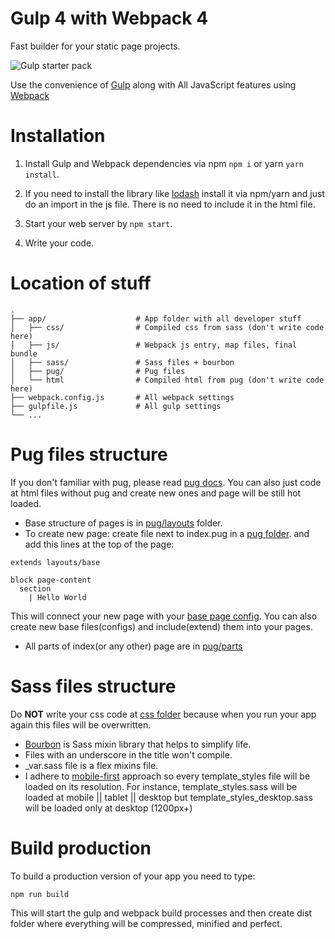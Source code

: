 # Gulp 4 with Webpack 4

Fast builder for your static page projects.

<p>
	<img src="https://readmeimgs-rxzwiczcsi.now.sh/gulp.png" alt="Gulp starter pack">
</p>


Use the convenience of [Gulp](https://gulpjs.com/) along with All JavaScript features using [Webpack](https://webpack.js.org/)


# Installation

1) Install Gulp and Webpack dependencies via npm `npm i` or yarn `yarn install`.

2) If you need to install the library like [lodash](https://lodash.com/) install it via npm/yarn and just do an import in the js file. There is no need to include it in the html file.

3) Start your web server by `npm start`.

4) Write your code.

# Location of stuff

    .
    ├── app/                    # App folder with all developer stuff
    │   ├── css/                # Compiled css from sass (don't write code here)
    │   ├── js/                 # Webpack js entry, map files, final bundle
    │   ├── sass/               # Sass files + bourbon
    │   ├── pug/                # Pug files
    │   └── html                # Compiled html from pug (don't write code here)
    ├── webpack.config.js       # All webpack settings
    ├── gulpfile.js             # All gulp settings
    └── ...

# Pug files structure

If you don't familiar with pug, please read [pug docs](https://pugjs.org/language/attributes.html). You can also just code at html files without pug and create new ones and page will be still hot loaded.

- Base structure of pages is in [pug/layouts](https://github.com/AlexLasagna/gulp-starter/tree/master/app/pug/layouts) folder.
- To create new page: create file next to index.pug in a [pug folder](https://github.com/AlexLasagna/gulp-starter/tree/master/app/pug).
and add this lines at the top of the page:
```jade
extends layouts/base

block page-content
  section
    | Hello World
```
This will connect your new page with your [base page config](https://github.com/AlexLasagna/gulp-starter/blob/master/app/pug/layouts/base.pug). You can also create new base files(configs) and include(extend) them into your pages.
- All parts of index(or any other) page are in [pug/parts](https://github.com/AlexLasagna/gulp-starter/tree/master/app/pug/parts)

# Sass files structure

Do __NOT__ write your css code at [css folder](https://github.com/AlexLasagna/gulp-starter/tree/master/app/css) because when you run your app again this files will be overwritten.

- [Bourbon](https://www.bourbon.io/docs/latest/) is Sass mixin library that helps to simplify life.
- Files with an underscore in the title won't compile.
- _var.sass file is a flex mixins file.
- I adhere to [mobile-first](https://zellwk.com/blog/how-to-write-mobile-first-css/) approach so every template_styles file will be loaded on its resolution. For instance, template_styles.sass will be loaded at mobile || tablet || desktop but template_styles_desktop.sass will be loaded only at desktop (1200px+)

# Build production

To build a production version of your app you need to type:

`npm run build`

This will start the gulp and webpack build processes and then create dist folder where everything will be compressed, minified and perfect.